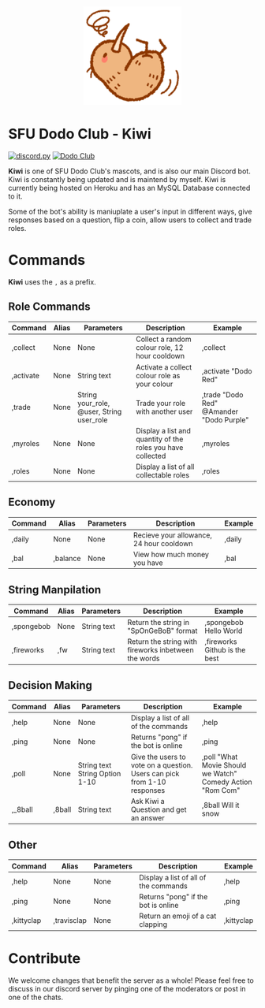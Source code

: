 <p align=center><img src="kiwi.png" height="200" width="200"></p1>

# SFU Dodo Club - Kiwi
[![discord.py](https://img.shields.io/badge/discord-py-blue.svg)](https://github.com/Rapptz/discord.py)
[![Dodo Club](https://img.shields.io/badge/discord-blue.svg)](https://discord.gg/nMCftGkjnC)

**Kiwi** is one of SFU Dodo Club's mascots, and is also our main Discord bot. Kiwi is constantly being updated and is maintend by myself. Kiwi is currently being hosted on Heroku and has an MySQL Database connected to it. 

Some of the bot's ability is maniuplate a user's input in different ways, give responses based on a question, flip a coin, allow users to collect and trade roles. 

# Commands
**Kiwi** uses the ``,`` as a prefix. 

## Role Commands
| Command       | Alias                | Parameters                                | Description                                                 | Example                                  |
|---------------|----------------------|-------------------------------------------|-------------------------------------------------------------|------------------------------------------|
| ,collect      | None                 | None                                      | Collect a random colour role, 12 hour cooldown              | ,collect                                 |
| ,activate     | None                 | String text                               | Activate a collect colour role as your colour               | ,activate "Dodo Red"                     |
| ,trade        | None                 | String your_role, @user, String user_role | Trade your role with another user                           | ,trade "Dodo Red" @Amander "Dodo Purple" |
| ,myroles      | None                 | None                                      | Display a list and quantity of the roles you have collected | ,myroles                                 |
| ,roles        | None                 | None                                      | Display a list of all collectable roles                     | ,roles                                   

## Economy
| Command       | Alias                | Parameters                                | Description                                                 | Example                                  |
|---------------|----------------------|-------------------------------------------|-------------------------------------------------------------|------------------------------------------|                                  
| ,daily        | None                 | None                                      | Recieve your allowance, 24 hour cooldown                    | ,daily                                   
| ,bal        | ,balance                 | None                                    | View how much money you have                   | ,bal  

## String Manpilation
| Command       | Alias                | Parameters                                | Description                                                 | Example                                  |
|---------------|----------------------|-------------------------------------------|-------------------------------------------------------------|------------------------------------------|
| ,spongebob    | None                 | String text                               | Return the string in "SpOnGeBoB" format                     | ,spongebob Hello World                   |
| ,fireworks    | ,fw                  | String text                               | Return the string with fireworks inbetween the words        | ,fireworks Github is the best            |

## Decision Making

| Command       | Alias                | Parameters                                | Description                                                 | Example                                  |
|---------------|----------------------|-------------------------------------------|-------------------------------------------------------------|------------------------------------------|
| ,help         | None                 | None                                      | Display a list of all of the commands                       | ,help                                    |
| ,ping         | None                 | None                                      | Returns "pong" if the bot is online                         | ,ping                                    |
| ,poll        | None                | String text String Option 1-10                                     | Give the users to vote on a question. Users can pick from 1-10 responses                             | ,poll "What Movie Should we Watch" Comedy Action "Rom Com"                                          |
| ,_8ball       | ,8ball               | String text                               | Ask Kiwi a Question and get an answer                       | ,8ball Will it snow 





## Other
| Command       | Alias                | Parameters                                | Description                                                 | Example                                  |
|---------------|----------------------|-------------------------------------------|-------------------------------------------------------------|------------------------------------------|
| ,help         | None                 | None                                      | Display a list of all of the commands                       | ,help                                    |
| ,ping         | None                 | None                                      | Returns "pong" if the bot is online                         | ,ping                                                                       
| ,kittyclap    | ,travisclap          | None                                      | Return an emoji of a cat clapping                           | ,kittyclap                               

# Contribute
We welcome changes that benefit the server as a whole! Please feel free to discuss in
our discord server by pinging one of the moderators or post in one of the chats.

